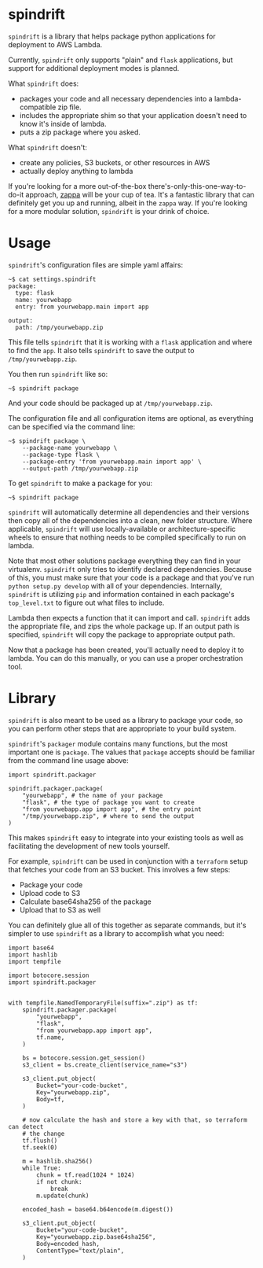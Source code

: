 spindrift
=========

`spindrift` is a library that helps package python applications for deployment
to AWS Lambda.

Currently, `spindrift` only supports "plain" and `flask` applications, but
support for additional deployment modes is planned.

What `spindrift` does:
- packages your code and all necessary dependencies into a
  lambda-compatible zip file.
- includes the appropriate shim so that your application doesn't need to
  know it's inside of lambda.
- puts a zip package where you asked.
        
What `spindrift` doesn't:
- create any policies, S3 buckets, or other resources in AWS
- actually deploy anything to lambda

If you're looking for a more out-of-the-box there's-only-this-one-way-to-do-it
approach, [zappa](https://github.com/Miserlou/Zappa) will be your cup of tea.
It's a fantastic library that can definitely get you up and running, albeit in
the `zappa` way. If you're looking for a more modular solution, `spindrift` is
your drink of choice.

Usage
=====

`spindrift`'s configuration files are simple yaml affairs:
```!bash
~$ cat settings.spindrift
package:
  type: flask
  name: yourwebapp
  entry: from yourwebapp.main import app

output:
  path: /tmp/yourwebapp.zip
```

This file tells `spindrift` that it is working with a `flask` application and
where to find the `app`. It also tells `spindrift` to save the output to
`/tmp/yourwebapp.zip`.

You then run `spindrift` like so:
```!bash
~$ spindrift package
```

And your code should be packaged up at `/tmp/yourwebapp.zip`.

The configuration file and all configuration items are
optional, as everything can be specified via the command line:
```!bash
~$ spindrift package \
    --package-name yourwebapp \
    --package-type flask \
    --package-entry 'from yourwebapp.main import app' \
    --output-path /tmp/yourwebapp.zip
```

To get `spindrift` to make a package for you:
```!bash
~$ spindrift package
```

`spindrift` will automatically determine all dependencies and their versions
then copy all of the dependencies into a clean, new folder structure. Where
applicable, `spindrift` will use locally-available or architecture-specific
wheels to ensure that nothing needs to be compiled specifically to run on
lambda.

Note that most other solutions package everything they can find in your
virtualenv. `spindrift` only tries to identify declared dependencies. Because
of this, you must make sure that your code is a package and that you've run
`python setup.py develop` with all of your dependencies. Internally,
`spindrift` is utilizing `pip` and information contained in each package's
`top_level.txt` to figure out what files to include.

Lambda then expects a function that it can import and call. `spindrift` adds
the appropriate file, and zips the whole package up. If an output path is
specified, `spindrift` will copy the package to appropriate output path.

Now that a package has been created, you'll actually need to deploy it to
lambda. You can do this manually, or you can use a proper orchestration tool.

Library
=======

`spindrift` is also meant to be used as a library to package your code, so you
can perform other steps that are appropriate to your build system.

`spindrift`'s `packager` module contains many functions, but the most important
one is `package`. The values that `package` accepts should be familiar from the
command line usage above:
```!python
import spindrift.packager

spindrift.packager.package(
    "yourwebapp", # the name of your package
    "flask", # the type of package you want to create
    "from yourwebapp.app import app", # the entry point
    "/tmp/yourwebapp.zip", # where to send the output
)
```

This makes `spindrift` easy to integrate into your existing tools as well as
facilitating the development of new tools yourself.

For example, `spindrift` can be used in conjunction with a `terraform` setup
that fetches your code from an S3 bucket. This involves a few steps:
- Package your code
- Upload code to S3
- Calculate base64sha256 of the package
- Upload that to S3 as well

You can definitely glue all of this together as separate commands, but it's
simpler to use `spindrift` as a library to accomplish what you need:
```!python
import base64
import hashlib
import tempfile

import botocore.session
import spindrift.packager


with tempfile.NamedTemporaryFile(suffix=".zip") as tf:
    spindrift.packager.package(
        "yourwebapp",
        "flask",
        "from yourwebapp.app import app",
        tf.name,
    )

    bs = botocore.session.get_session()
    s3_client = bs.create_client(service_name="s3")

    s3_client.put_object(
        Bucket="your-code-bucket",
        Key="yourwebapp.zip",
        Body=tf,
    )

    # now calculate the hash and store a key with that, so terraform can detect
    # the change
    tf.flush()
    tf.seek(0)

    m = hashlib.sha256()
    while True:
        chunk = tf.read(1024 * 1024)
        if not chunk:
            break
        m.update(chunk)

    encoded_hash = base64.b64encode(m.digest())

    s3_client.put_object(
        Bucket="your-code-bucket",
        Key="yourwebapp.zip.base64sha256",
        Body=encoded_hash,
        ContentType="text/plain",
    )
```
